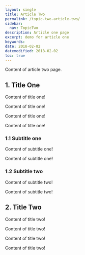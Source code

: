 ```yaml
---
layout: single
title: Article Two
permalink: /topic-two-article-two/
sidebar:
  nav: TopicTwo
description: Article one page
excerpt: demo for article one
keywords: 
date: 2018-02-02
datemodified: 2018-02-02
toc: true
---
```


Content of article two page.

## 1. Title One

Content of title one!

Content of title one!

Content of title one!

Content of title one!

### 1.1 Subtitle one

Content of subtitle one!

Content of subtitle one!

### 1.2 Subtitle two

Content of subtitle two!

Content of subtitle two!

## 2. Title Two

Content of title two!

Content of title two!

Content of title two!

Content of title two!